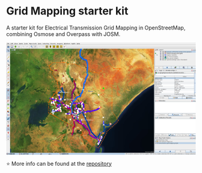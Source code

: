 # Grid Mapping starter kit
A starter kit for Electrical Transmission Grid Mapping in OpenStreetMap, combining Osmose and Overpass with JOSM.

<img src="images/kenya-map.png" align="center" width="800">



⭐ More info can be found at the [repository](https://github.com/open-energy-transition/grid-mapping-starter-kit)
